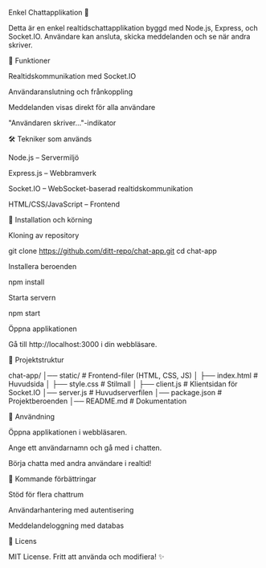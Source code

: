 Enkel Chattapplikation 🚀

Detta är en enkel realtidschattapplikation byggd med Node.js, Express, och Socket.IO.
Användare kan ansluta, skicka meddelanden och se när andra skriver.

📌 Funktioner

Realtidskommunikation med Socket.IO

Användaranslutning och frånkoppling

Meddelanden visas direkt för alla användare

"Användaren skriver..."-indikator

🛠 Tekniker som används

Node.js – Servermiljö

Express.js – Webbramverk

Socket.IO – WebSocket-baserad realtidskommunikation

HTML/CSS/JavaScript – Frontend

🔧 Installation och körning

Kloning av repository

git clone https://github.com/ditt-repo/chat-app.git
cd chat-app

Installera beroenden

npm install

Starta servern

npm start

Öppna applikationen

Gå till http://localhost:3000 i din webbläsare.

📜 Projektstruktur

chat-app/
│── static/              # Frontend-filer (HTML, CSS, JS)
│   ├── index.html       # Huvudsida
│   ├── style.css        # Stilmall
│   ├── client.js        # Klientsidan för Socket.IO
│── server.js            # Huvudserverfilen
│── package.json         # Projektberoenden
│── README.md            # Dokumentation

📌 Användning

Öppna applikationen i webbläsaren.

Ange ett användarnamn och gå med i chatten.

Börja chatta med andra användare i realtid!

🚀 Kommande förbättringar

Stöd för flera chattrum

Användarhantering med autentisering

Meddelandeloggning med databas

📄 Licens

MIT License. Fritt att använda och modifiera! ✨

